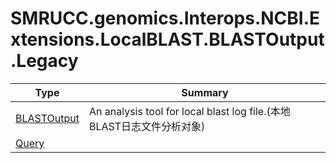 ﻿
# SMRUCC.genomics.Interops.NCBI.Extensions.LocalBLAST.BLASTOutput.Legacy

|Type|Summary|
|----|-------|
|[BLASTOutput](./BLASTOutput.md)|An analysis tool for local blast log file.(本地BLAST日志文件分析对象)|
|[Query](./Query.md)||

